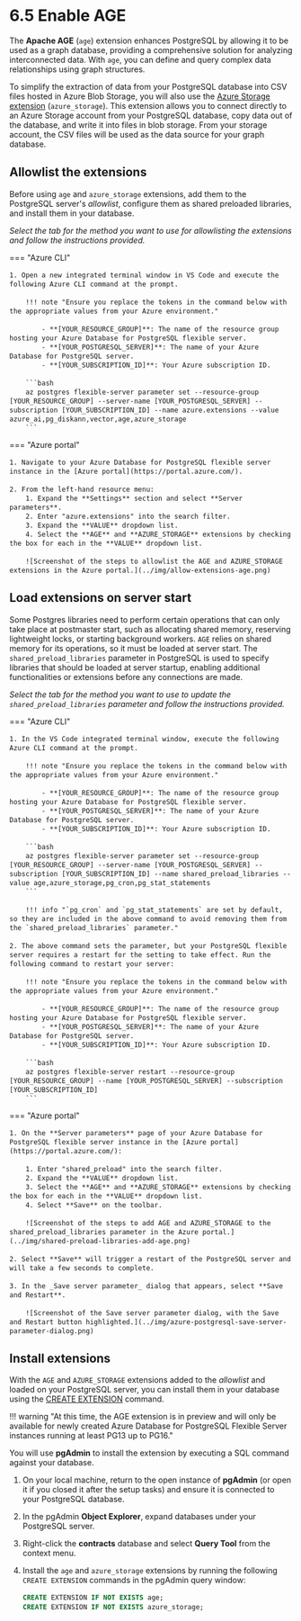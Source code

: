 # 6.5 Enable AGE

The **Apache AGE** (`age`) extension enhances PostgreSQL by allowing it to be used as a graph database, providing a comprehensive solution for analyzing interconnected data. With `age`, you can define and query complex data relationships using graph structures.

To simplify the extraction of data from your PostgreSQL database into CSV files hosted in Azure Blob Storage, you will also use the [Azure Storage extension](https://learn.microsoft.com/azure/postgresql/flexible-server/how-to-use-pg-azure-storage) (`azure_storage`). This extension allows you to connect directly to an Azure Storage account from your PostgreSQL database, copy data out of the database, and write it into files in blob storage. From your storage account, the CSV files will be used as the data source for your graph database.

## Allowlist the extensions

Before using `age` and `azure_storage` extensions, add them to the PostgreSQL server's _allowlist_, configure them as shared preloaded libraries, and install them in your database.

_Select the tab for the method you want to use for allowlisting the extensions and follow the instructions provided._

=== "Azure CLI"

    1. Open a new integrated terminal window in VS Code and execute the following Azure CLI command at the prompt.

        !!! note "Ensure you replace the tokens in the command below with the appropriate values from your Azure environment."
    
            - **[YOUR_RESOURCE_GROUP]**: The name of the resource group hosting your Azure Database for PostgreSQL flexible server.
            - **[YOUR_POSTGRESQL_SERVER]**: The name of your Azure Database for PostgreSQL server.
            - **[YOUR_SUBSCRIPTION_ID]**: Your Azure subscription ID.
        
        ```bash
        az postgres flexible-server parameter set --resource-group [YOUR_RESOURCE_GROUP] --server-name [YOUR_POSTGRESQL_SERVER] --subscription [YOUR_SUBSCRIPTION_ID] --name azure.extensions --value azure_ai,pg_diskann,vector,age,azure_storage
        ```

=== "Azure portal"

    1. Navigate to your Azure Database for PostgreSQL flexible server instance in the [Azure portal](https://portal.azure.com/).

    2. From the left-hand resource menu:
        1. Expand the **Settings** section and select **Server parameters**.
        2. Enter "azure.extensions" into the search filter.
        3. Expand the **VALUE** dropdown list.
        4. Select the **AGE** and **AZURE_STORAGE** extensions by checking the box for each in the **VALUE** dropdown list.

        ![Screenshot of the steps to allowlist the AGE and AZURE_STORAGE extensions in the Azure portal.](../img/allow-extensions-age.png)

## Load extensions on server start

Some Postgres libraries need to perform certain operations that can only take place at postmaster start, such as allocating shared memory, reserving lightweight locks, or starting background workers. `AGE` relies on shared memory for its operations, so it must be loaded at server start. The `shared_preload_libraries` parameter in PostgreSQL is used to specify libraries that should be loaded at server startup, enabling additional functionalities or extensions before any connections are made.

_Select the tab for the method you want to use to update the `shared_preload_libraries` parameter and follow the instructions provided._

=== "Azure CLI"

    1. In the VS Code integrated terminal window, execute the following Azure CLI command at the prompt.

        !!! note "Ensure you replace the tokens in the command below with the appropriate values from your Azure environment."
    
            - **[YOUR_RESOURCE_GROUP]**: The name of the resource group hosting your Azure Database for PostgreSQL flexible server.
            - **[YOUR_POSTGRESQL_SERVER]**: The name of your Azure Database for PostgreSQL server.
            - **[YOUR_SUBSCRIPTION_ID]**: Your Azure subscription ID.
        
        ```bash
        az postgres flexible-server parameter set --resource-group [YOUR_RESOURCE_GROUP] --server-name [YOUR_POSTGRESQL_SERVER] --subscription [YOUR_SUBSCRIPTION_ID] --name shared_preload_libraries --value age,azure_storage,pg_cron,pg_stat_statements
        ```
    
        !!! info "`pg_cron` and `pg_stat_statements` are set by default, so they are included in the above command to avoid removing them from the `shared_preload_libraries` parameter."

    2. The above command sets the parameter, but your PostgreSQL flexible server requires a restart for the setting to take effect. Run the following command to restart your server:

        !!! note "Ensure you replace the tokens in the command below with the appropriate values from your Azure environment."
    
            - **[YOUR_RESOURCE_GROUP]**: The name of the resource group hosting your Azure Database for PostgreSQL flexible server.
            - **[YOUR_POSTGRESQL_SERVER]**: The name of your Azure Database for PostgreSQL server.
            - **[YOUR_SUBSCRIPTION_ID]**: Your Azure subscription ID.

        ```bash
        az postgres flexible-server restart --resource-group [YOUR_RESOURCE_GROUP] --name [YOUR_POSTGRESQL_SERVER] --subscription [YOUR_SUBSCRIPTION_ID]
        ```

=== "Azure portal"

    1. On the **Server parameters** page of your Azure Database for PostgreSQL flexible server instance in the [Azure portal](https://portal.azure.com/):

        1. Enter "shared_preload" into the search filter.
        2. Expand the **VALUE** dropdown list.
        3. Select the **AGE** and **AZURE_STORAGE** extensions by checking the box for each in the **VALUE** dropdown list.
        4. Select **Save** on the toolbar.

        ![Screenshot of the steps to add AGE and AZURE_STORAGE to the shared_preload_libraries parameter in the Azure portal.](../img/shared-preload-libraries-add-age.png)

    2. Select **Save** will trigger a restart of the PostgreSQL server and will take a few seconds to complete.

    3. In the _Save server parameter_ dialog that appears, select **Save and Restart**.

        ![Screenshot of the Save server parameter dialog, with the Save and Restart button highlighted.](../img/azure-postgresql-save-server-parameter-dialog.png)

## Install extensions

With the `AGE` and `AZURE_STORAGE` extensions added to the _allowlist_ and loaded on your PostgreSQL server, you can install them in your database using the [CREATE EXTENSION](https://www.postgresql.org/docs/current/sql-createextension.html) command.

!!! warning "At this time, the AGE extension is in preview and will only be available for newly created Azure Database for PostgreSQL Flexible Server instances running at least PG13 up to PG16."

You will use **pgAdmin** to install the extension by executing a SQL command against your database.

1. On your local machine, return to the open instance of **pgAdmin** (or open it if you closed it after the setup tasks) and ensure it is connected to your PostgreSQL database.

2. In the pgAdmin **Object Explorer**, expand databases under your PostgreSQL server.

3. Right-click the **contracts** database and select **Query Tool** from the context menu.

4. Install the `age` and `azure_storage` extensions by running the following `CREATE EXTENSION` commands in the pgAdmin query window:

    ```sql title=""
    CREATE EXTENSION IF NOT EXISTS age;
    CREATE EXTENSION IF NOT EXISTS azure_storage;
    ```
